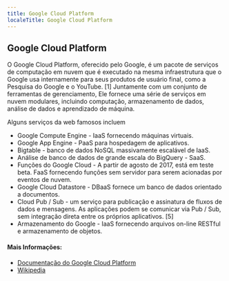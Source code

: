 ```yaml
---
title: Google Cloud Platform
localeTitle: Google Cloud Platform
---
```

## Google Cloud Platform

O Google Cloud Platform, oferecido pelo Google, é um pacote de serviços de computação em nuvem que é executado na mesma infraestrutura que o Google usa internamente para seus produtos de usuário final, como a Pesquisa do Google e o YouTube. \[1\] Juntamente com um conjunto de ferramentas de gerenciamento, Ele fornece uma série de serviços em nuvem modulares, incluindo computação, armazenamento de dados, análise de dados e aprendizado de máquina.

Alguns serviços da web famosos incluem

*   Google Compute Engine - IaaS fornecendo máquinas virtuais.
*   Google App Engine - PaaS para hospedagem de aplicativos.
*   Bigtable - banco de dados NoSQL massivamente escalável de IaaS.
*   Análise de banco de dados de grande escala do BigQuery - SaaS.
*   Funções do Google Cloud - A partir de agosto de 2017, está em teste beta. FaaS fornecendo funções sem servidor para serem acionadas por eventos de nuvem.
*   Google Cloud Datastore - DBaaS fornece um banco de dados orientado a documentos.
*   Cloud Pub / Sub - um serviço para publicação e assinatura de fluxos de dados e mensagens. As aplicações podem se comunicar via Pub / Sub, sem integração direta entre os próprios aplicativos. \[5\]
*   Armazenamento do Google - IaaS fornecendo arquivos on-line RESTful e armazenamento de objetos.

#### Mais Informações:

*   [Documentação do Google Cloud Platform](https://cloud.google.com/docs/)
*   [Wikipedia](https://en.wikipedia.org/wiki/Google_Cloud_Platform)